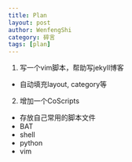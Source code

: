 ```yaml
---
title: Plan
layout: post
author: WenfengShi
category: 碎言
tags: [plan]
---
```


1. 写一个vim脚本，帮助写jekyll博客
- 自动填充layout, category等

2. 增加一个CoScripts
- 存放自己常用的脚本文件
- BAT
- shell
- python
- vim


